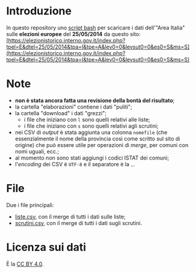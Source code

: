 # Introduzione

In questo repository uno [script bash](./europee.sh) per scaricare i dati dell'"Area Italia" sulle **elezioni europee** del **25/05/2014** da questo sito: [https://elezionistorico.interno.gov.it/index.php?tpel=E&dtel=25/05/2014&tpa=I&tpe=A&lev0=0&levsut0=0&es0=S&ms=S](https://elezionistorico.interno.gov.it/index.php?tpel=E&dtel=25/05/2014&tpa=I&tpe=A&lev0=0&levsut0=0&es0=S&ms=S)

# Note

- **non è stata ancora fatta una revisione della bontà del risultato**;
- la cartella "elaborazioni" contiene i dati "puliti";
- la cartella "download" i dati "grezzi";
  - i file che iniziano con `l` sono quelli relativi alle liste;
  - i file che iniziano con `s` sono quelli relativi agli scrutini;
- nei CSV di _output_ è stata aggiunta una colonna `nomefile` (che essenzialmente il nome della provincia così come scritto sul sito di origine) che può essere utile per operazioni di _merge_, per comuni con nomi uguali, ecc.;
- al momento non sono stati aggiungi i codici ISTAT dei comuni;
- l'_encoding_ dei CSV è `UTF-8` e il separatore è la `,`.

# File

Due i file principali:

- [liste.csv](./elaborazioni/liste.csv), con il merge di tutti i dati sulle liste;
- [scrutini.csv](./elaborazioni/scrutini.csv), con il merge di tutti i dati sugli scrutini.

# Licenza sui dati

È la [CC BY 4.0](https://creativecommons.org/licenses/by/4.0/).